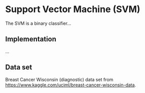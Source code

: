 # Support Vector Machine (SVM)
The SVM is a binary classifier...

## Implementation
...

## Data set
Breast Cancer Wisconsin (diagnostic) data set from https://www.kaggle.com/uciml/breast-cancer-wisconsin-data.
